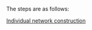 The steps are as follows: 

[Individual network construction](1.%20Individual%20Network%20Construction.md)



